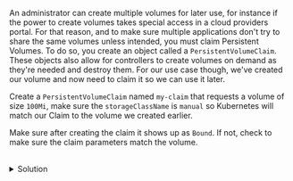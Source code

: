 An administrator can create multiple volumes for later use, for instance if the power to create volumes takes special access in a cloud providers portal. For that reason, and to make sure multiple applications don't try to share the same volumes unless intended, you must claim Persistent Volumes. To do so, you create an object called a `PersistentVolumeClaim`. These objects also allow for controllers to create volumes on demand as they're needed and destroy them. For our use case though, we've created our volume and now need to claim it so we can use it later.

Create a `PersistentVolumeClaim` named `my-claim` that requests a volume of size `100Mi`, make sure the `storageClassName` is `manual` so Kubernetes will match our Claim to the volume we created earlier.

Make sure after creating the claim it shows up as `Bound`. If not, check to make sure the claim parameters match the volume.

<br>
<details><summary>Solution</summary>
<br>
Again, it's useful to start with K8s doc examples when kubectl doesn't have a create option. Start with the one [here](https://kubernetes.io/docs/tasks/configure-pod-container/configure-persistent-volume-storage/#create-a-persistentvolumeclaim).

```plain
kubectl apply -f - <<EOF

apiVersion: v1
kind: PersistentVolumeClaim
metadata:
  name: my-claim #changed
spec:
  storageClassName: manual #important
  accessModes:
    - ReadWriteOnce
  resources:
    requests:
      storage: 100Mi #changed

EOF
```{{exec}}

</details>
